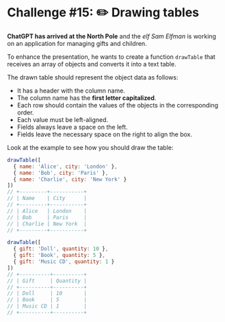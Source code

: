 # Challenge #15: ✏️ Drawing tables

**ChatGPT has arrived at the North Pole** and the *elf Sam Elfman* is working on an application for managing gifts and children.

To enhance the presentation, he wants to create a function `drawTable` that receives an array of objects and converts it into a text table.

The drawn table should represent the object data as follows:

- It has a header with the column name.
- The column name has the **first letter capitalized**.
- Each row should contain the values of the objects in the corresponding order.
- Each value must be left-aligned.
- Fields always leave a space on the left.
- Fields leave the necessary space on the right to align the box.

Look at the example to see how you should draw the table:

```js
drawTable([
  { name: 'Alice', city: 'London' },
  { name: 'Bob', city: 'Paris' },
  { name: 'Charlie', city: 'New York' }
])
// +---------+-----------+
// | Name    | City      |
// +---------+-----------+
// | Alice   | London    |
// | Bob     | Paris     |
// | Charlie | New York  |
// +---------+-----------+

drawTable([
  { gift: 'Doll', quantity: 10 },
  { gift: 'Book', quantity: 5 },
  { gift: 'Music CD', quantity: 1 }
])
// +----------+----------+
// | Gift     | Quantity |
// +----------+----------+
// | Doll     | 10       |
// | Book     | 5        |
// | Music CD | 1        |
// +----------+----------+
```
